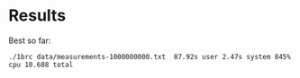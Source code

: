 # Results
Best so far:
```
./1brc data/measurements-1000000000.txt  87.92s user 2.47s system 845% cpu 10.688 total
```